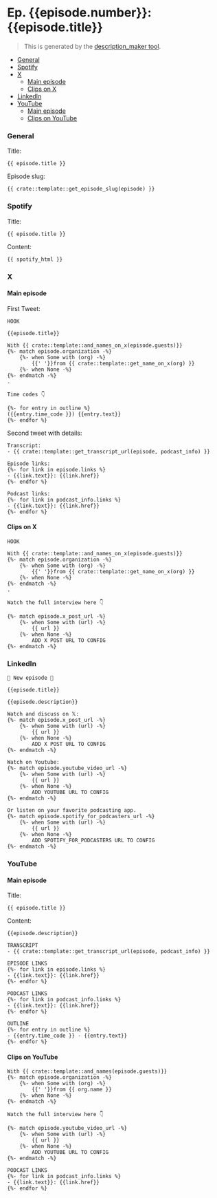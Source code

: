 # Ep. {{episode.number}}: {{episode.title}}

> This is generated by the [description_maker tool](https://github.com/audrow-nash-podcast/text-tools/tree/main/description_maker).

- [General](#general)
- [Spotify](#spotify)
- [X](#x)
    - [Main episode](#main-episode)
    - [Clips on X](#clips-on-x)
- [LinkedIn](#linkedin)
- [YouTube](#youtube)
    - [Main episode](#main-episode-1)
    - [Clips on YouTube](#clips-on-youtube)

### General

Title:
```
{{ episode.title }}
```

Episode slug:
```
{{ crate::template::get_episode_slug(episode) }}
```

### Spotify

Title:
```
{{ episode.title }}
```

Content:
```html
{{ spotify_html }}
```

### X

#### Main episode

First Tweet:
```
HOOK

{{episode.title}}

With {{ crate::template::and_names_on_x(episode.guests)}}
{%- match episode.organization -%}
    {%- when Some with (org) -%}
        {{' '}}from {{ crate::template::get_name_on_x(org) }}
    {%- when None -%}
{%- endmatch -%}
.

Time codes 👇

{%- for entry in outline %}
({{entry.time_code }}) {{entry.text}}
{%- endfor %}
```

Second tweet with details:

```
Transcript:
- {{ crate::template::get_transcript_url(episode, podcast_info) }}

Episode links:
{%- for link in episode.links %}
- {{link.text}}: {{link.href}}
{%- endfor %}

Podcast links:
{%- for link in podcast_info.links %}
- {{link.text}}: {{link.href}}
{%- endfor %}
```

#### Clips on X

```
HOOK

With {{ crate::template::and_names_on_x(episode.guests)}}
{%- match episode.organization -%}
    {%- when Some with (org) -%}
        {{' '}}from {{ crate::template::get_name_on_x(org) }}
    {%- when None -%}
{%- endmatch -%}
.
```

```
Watch the full interview here 👇

{%- match episode.x_post_url -%}
    {%- when Some with (url) -%}
        {{ url }}
    {%- when None -%}
        ADD X POST URL TO CONFIG
{%- endmatch -%}
```

### LinkedIn

```
🚨 New episode 🚨

{{episode.title}}

{{episode.description}}

Watch and discuss on 𝕏:
{%- match episode.x_post_url -%}
    {%- when Some with (url) -%}
        {{ url }}
    {%- when None -%}
        ADD X POST URL TO CONFIG
{%- endmatch -%}

Watch on Youtube:
{%- match episode.youtube_video_url -%}
    {%- when Some with (url) -%}
        {{ url }}
    {%- when None -%}
        ADD YOUTUBE URL TO CONFIG
{%- endmatch -%}

Or listen on your favorite podcasting app.
{%- match episode.spotify_for_podcasters_url -%}
    {%- when Some with (url) -%}
        {{ url }}
    {%- when None -%}
        ADD SPOTIFY_FOR_PODCASTERS URL TO CONFIG
{%- endmatch -%}
```

### YouTube

#### Main episode

Title:
```
{{ episode.title }}
```

Content:
```text
{{episode.description}}

TRANSCRIPT
- {{ crate::template::get_transcript_url(episode, podcast_info) }}

EPISODE LINKS
{%- for link in episode.links %}
- {{link.text}}: {{link.href}}
{%- endfor %}

PODCAST LINKS
{%- for link in podcast_info.links %}
- {{link.text}}: {{link.href}}
{%- endfor %}

OUTLINE
{%- for entry in outline %}
- {{entry.time_code }} - {{entry.text}}
{%- endfor %}
```

#### Clips on YouTube

```text
With {{ crate::template::and_names(episode.guests)}}
{%- match episode.organization -%}
    {%- when Some with (org) -%}
        {{' '}}from {{ org.name }}
    {%- when None -%}
{%- endmatch -%}

Watch the full interview here 👇

{%- match episode.youtube_video_url -%}
    {%- when Some with (url) -%}
        {{ url }}
    {%- when None -%}
        ADD YOUTUBE URL TO CONFIG
{%- endmatch -%}

PODCAST LINKS
{%- for link in podcast_info.links %}
- {{link.text}}: {{link.href}}
{%- endfor %}
```